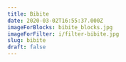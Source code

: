 ```yaml
---
title: Bibite
date: 2020-03-02T16:55:37.000Z
imageForBlocks: bibite_blocks.jpg
imageForFilter: i/filter-bibite.jpg
slug: bibite
draft: false
---
```

